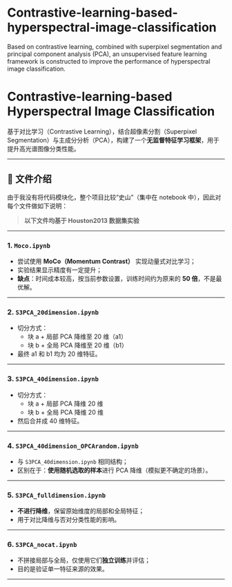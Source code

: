# Contrastive-learning-based-hyperspectral-image-classification
Based on contrastive learning, combined with superpixel segmentation and principal component analysis (PCA), an unsupervised feature learning framework is constructed to improve the performance of hyperspectral image classification.

# Contrastive-learning-based Hyperspectral Image Classification

基于对比学习（Contrastive Learning），结合超像素分割（Superpixel Segmentation）与主成分分析（PCA），构建了一个**无监督特征学习框架**，用于提升高光谱图像分类性能。

---

## 📁 文件介绍

由于我没有将代码模块化，整个项目比较“史山”（集中在 notebook 中），因此对每个文件做如下说明：

> **以下文件均基于 Houston2013 数据集实验**

---

### 1. `Moco.ipynb`
- 尝试使用 **MoCo（Momentum Contrast）** 实现动量式对比学习；
- 实验结果显示精度有一定提升；
- **缺点**：时间成本较高，按当前参数设置，训练时间约为原来的 **50 倍**，不是最优解。

---

### 2. `S3PCA_20dimension.ipynb`
- 切分方式：
  - 块 a + 局部 PCA 降维至 20 维（a1）
  - 块 b + 全局 PCA 降维至 20 维（b1）
- 最终 a1 和 b1 均为 20 维特征。

---

### 3. `S3PCA_40dimension.ipynb`
- 切分方式：
  - 块 a + 局部 PCA 降维 20 维
  - 块 b + 全局 PCA 降维 20 维
- 然后合并成 40 维特征。

---

### 4. `S3PCA_40dimension_OPCArandom.ipynb`
- 与 `S3PCA_40dimension.ipynb` 相同结构；
- 区别在于：**使用随机选取的样本**进行 PCA 降维（模拟更不确定的场景）。

---

### 5. `S3PCA_fulldimension.ipynb`
- **不进行降维**，保留原始维度的局部和全局特征；
- 用于对比降维与否对分类性能的影响。

---

### 6. `S3PCA_nocat.ipynb`
- 不拼接局部与全局，仅使用它们**独立训练**并评估；
- 目的是验证单一特征来源的效果。

---


